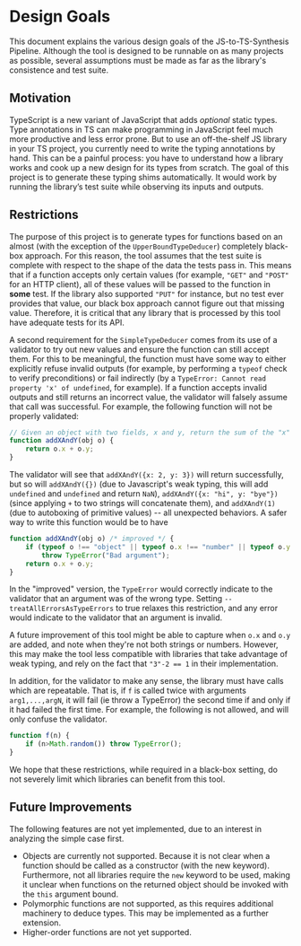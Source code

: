 # Design Goals

This document explains the various design goals of the JS-to-TS-Synthesis Pipeline. Although the tool is designed to be runnable on as many projects as possible, several assumptions must be made as far as the library's consistence and test suite.

## Motivation

TypeScript is a new variant of JavaScript that adds *optional* static types. Type annotations in TS can make programming in JavaScript feel much more productive and less error prone. But to use an off-the-shelf JS library in your TS project, you currently need to write the typing annotations by hand. This can be a painful process: you have to understand how a library works and cook up a new design for its types from scratch. The goal of this project is to generate these typing shims automatically. It would work by running the library’s test suite while observing its inputs and outputs.

## Restrictions

The purpose of this project is to generate types for functions based on an almost (with the exception of the `UpperBoundTypeDeducer`) completely black-box approach. For this reason, the tool assumes that the test suite is complete with respect to the shape of the data the tests pass in. This means that if a function accepts only certain values (for example, `"GET"` and `"POST"` for an HTTP client), all of these values will be passed to the function in __some__ test. If the library also supported `"PUT"` for instance, but no test ever provides that value, our black box approach cannot figure out that missing value. Therefore, it is critical that any library that is processed by this tool have adequate tests for its API.

A second requirement for the `SimpleTypeDeducer` comes from its use of a validator to try out new values and ensure the function can still accept them. For this to be meaningful, the function must have some way to either explicitly refuse invalid outputs (for example, by performing a `typeof` check to verify preconditions) or fail indirectly (by a `TypeError: Cannot read property 'x' of undefined`, for example). If a function accepts invalid outputs and still returns an incorrect value, the validator will falsely assume that call was successful. For example, the following function will not be properly validated:

```javascript
// Given an object with two fields, x and y, return the sum of the "x" and "y" fields.
function addXAndY(obj o) {
    return o.x + o.y;
}
```

The validator will see that `addXAndY({x: 2, y: 3})` will return successfully, but so will `addXAndY({})` (due to Javascript's weak typing, this will add `undefined` and `undefined` and return `NaN`), `addXAndY({x: "hi", y: "bye"})` (since applying `+` to two strings will concatenate them), and `addXAndY(1)` (due to autoboxing of primitive values) -- all unexpected behaviors. A safer way to write this function would be to have

```javascript
function addXAndY(obj o) /* improved */ {
    if (typeof o !== "object" || typeof o.x !== "number" || typeof o.y !== "number")
        throw TypeError("Bad argument");
    return o.x + o.y;
}
```

In the "improved" version, the `TypeError` would correctly indicate to the validator that an argument was of the wrong type. Setting `--treatAllErrorsAsTypeErrors` to true relaxes this restriction, and any error would indicate to the validator that an argument is invalid.

A future improvement of this tool might be able to capture when `o.x` and `o.y` are added, and note when they're not both strings or numbers. However, this may make the tool less compatible with libraries that take advantage of weak typing, and rely on the fact that `"3"-2 == 1` in their implementation.

In addition, for the validator to make any sense, the library must have calls which are repeatable. That is, if `f` is called twice with arguments `arg1,...,argN`, it will fail (ie throw a TypeError) the second time if and only if it had failed the first time. For example, the following is not allowed, and will only confuse the validator.

```javascript
function f(n) {
    if (n>Math.random()) throw TypeError();
}
```

We hope that these restrictions, while required in a black-box setting, do not severely limit which libraries can benefit from this tool.

## Future Improvements

The following features are not yet implemented, due to an interest in analyzing the simple case first.

* Objects are currently not supported. Because it is not clear when a function should be called as a constructor (with the new keyword). Furthermore, not all libraries require the `new` keyword to be used, making it unclear when functions on the returned object should be invoked with the `this` argument bound.
* Polymorphic functions are not supported, as this requires additional machinery to deduce types. This may be implemented as a further extension.
* Higher-order functions are not yet supported.